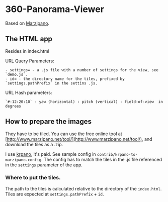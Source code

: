 # 360-Panorama-Viewer

Based on [Marzipano](http://www.marzipano.net/).


## The HTML app

Resides in index.html

URL Query Parameters:

    - settings= - a .js file with a number of settings for the view, see `demo.js`.
    - id= - the directory name for the tiles, prefixed by `settings.pathPrefix` in the settins .js.


URL Hash parameters:

    `#-12:20:10` - yaw (horizontal) : pitch (vertical) : field-of-view  in degrees



## How to prepare the images

They have to be tiled. You can use the free online tool at [http://www.marzipano.net/tool/](http://www.marzipano.net/tool/), and download
the tiles as a .zip. 

I use [krpano](https://krpano.com/buy/),  it's paid. See sample config in `contrib/krpano-to-marzipano.config`. 
The config has to match the tiles in the .js file referenced in the `settings` parameter of the app.

### Where to put the tiles. 

The path to the tiles is calculated relative to the directory of the `index.html`. Tiles are expected at `settings.pathPrefix` + `id`.




